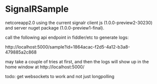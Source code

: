 # SignalRSample

netcoreapp2.0 using the current signalr client js (1.0.0-preview2-30230) and server nuget package (1.0.0-preview1-final).

call the following api endpoint in fiddler/etc to generate logs:

http://localhost:5000/sample?id=1864acac-f2d5-4a12-b3a8-479885a2c868 

may take a couple of tries at first, and then the logs will show up in the home window at http://localhost:5000/

todo: get websockets to work and not just longpolling
